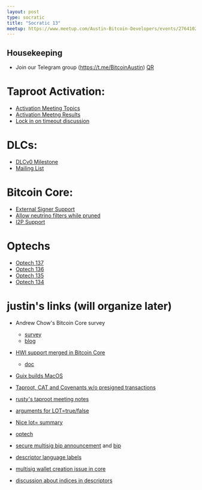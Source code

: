 ```yaml
---
layout: post
type: socratic
title: "Socratic 13"
meetup: https://www.meetup.com/Austin-Bitcoin-Developers/events/276410251/
---
```


## Housekeeping

- Join our Telegram group (https://t.me/BitcoinAustin) [QR](../assets/imgs/telegram-group.svg)

# Taproot Activation:

- [Activation Meeting Topics](https://lists.linuxfoundation.org/pipermail/bitcoin-dev/2021-February/018380.html)
- [Activation Meetng Results](https://lists.linuxfoundation.org/pipermail/bitcoin-dev/2021-February/018425.html)
- [Lock in on timeout discussion](https://lists.linuxfoundation.org/pipermail/bitcoin-dev/2021-February/subject.html)

# DLCs:

- [DLCv0 Milestone](https://github.com/discreetlogcontracts/dlcspecs/blob/master/v0Milestone.md)
- [Mailing List](https://mailmanlists.org/pipermail/dlc-dev/2021-February/subject.html)

# Bitcoin Core:

- [External Signer Support](https://github.com/bitcoin/bitcoin/pull/16546)
- [Allow neutrino filters while pruned](https://github.com/bitcoin/bitcoin/pull/15946)
- [I2P Support](https://github.com/bitcoin/bitcoin/pull/20685)

# Optechs

- [Optech 137](https://bitcoinops.org/en/newsletters/2021/02/24/)
- [Optech 136](https://bitcoinops.org/en/newsletters/2021/02/17/)
- [Optech 135](https://bitcoinops.org/en/newsletters/2021/02/10/)
- [Optech 134](https://bitcoinops.org/en/newsletters/2021/02/03/)

# justin's links (will organize later)

- Andrew Chow's Bitcoin Core survey
    - [survey](https://survey.alchemer.com/s3/6081474/8acd79087feb)
    - [blog](https://achow101.com/2021/01/bitcoin-core-survey)
- [HWI support merged in Bitcoin Core](https://twitter.com/provoost/status/1364305306713542656?s=20)
    - [doc](https://github.com/bitcoin/bitcoin/blob/master/doc/external-signer.md)
- [Guix builds MacOS](https://github.com/bitcoin/bitcoin/pull/17920)
- [Taproot, CAT and Covenants w/o presigned transactions](https://medium.com/blockstream/cat-and-schnorr-tricks-i-faf1b59bd298)

- [rusty's taproot meeting notes](https://bitcoinhackers.org/@rusty/105664386728806153)
- [arguments for LOT=true/false](https://lists.linuxfoundation.org/pipermail/bitcoin-dev/2021-February/018380.html)
- [Nice lot= summary](https://bitcoinmagazine.com/articles/taproot-activation-and-the-lot-debate)

- [optech](https://bitcoinops.org/en/newsletters/2021/02/10/)

- [secure multisig bip announcement](https://lists.linuxfoundation.org/pipermail/bitcoin-dev/2021-February/018385.html) and [bip](https://github.com/nunchuk-io/bips/pull/1)
- [descriptor language labels](https://github.com/bitcoin/bitcoin/issues/21197)
- [multisig wallet creation issue in core](https://github.com/bitcoin/bitcoin/issues/21278)
- [discussion about indices in descriptors](https://github.com/bitcoin/bitcoin/issues/17190)

